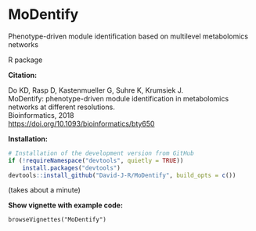 # MoDentify
Phenotype-driven module identification based on multilevel metabolomics networks

R package

**Citation:**

Do KD, Rasp D, Kastenmueller G, Suhre K, Krumsiek J.  
MoDentify: phenotype-driven module identification in metabolomics networks at different resolutions.  
Bioinformatics, 2018  
https://doi.org/10.1093/bioinformatics/bty650

**Installation:**

```r
# Installation of the development version from GitHub
if (!requireNamespace("devtools", quietly = TRUE))
    install.packages("devtools")
devtools::install_github("David-J-R/MoDentify", build_opts = c())
```

(takes about a minute)

**Show vignette with example code:**

`browseVignettes("MoDentify")`

